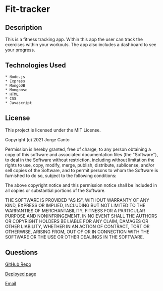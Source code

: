 # Fit-tracker

## Description
This is a fitness tracking app. Within this app the user can track the exercises within your workouts. The app also includes a dashboard to see your progress. 

## Technologies Used
    * Node.js
    * Express
    * MongoDB
    * Mongoose
    * HTML
    * CSS
    * Javascript

## License
This project is licensed under the MIT License.

Copyright (c) 2021 Jorge Canto

Permission is hereby granted, free of charge, to any person obtaining a copy of this software and associated documentation files (the "Software"), to deal in the Software without restriction, including without limitation the rights to use, copy, modify, merge, publish, distribute, sublicense, and/or sell copies of the Software, and to permit persons to whom the Software is furnished to do so, subject to the following conditions:

The above copyright notice and this permission notice shall be included in all copies or substantial portions of the Software.

THE SOFTWARE IS PROVIDED "AS IS", WITHOUT WARRANTY OF ANY KIND, EXPRESS OR IMPLIED, INCLUDING BUT NOT LIMITED TO THE WARRANTIES OF MERCHANTABILITY, FITNESS FOR A PARTICULAR PURPOSE AND NONINFRINGEMENT. IN NO EVENT SHALL THE AUTHORS OR COPYRIGHT HOLDERS BE LIABLE FOR ANY CLAIM, DAMAGES OR OTHER LIABILITY, WHETHER IN AN ACTION OF CONTRACT, TORT OR OTHERWISE, ARISING FROM, OUT OF OR IN CONNECTION WITH THE SOFTWARE OR THE USE OR OTHER DEALINGS IN THE SOFTWARE.

## Questions
[GitHub Repo](https://github.com/jcant770/Fit-tracker)

[Deployed page](https://aqueous-peak-32626.herokuapp.com/)

[Email](cantoj515@gmail.com)